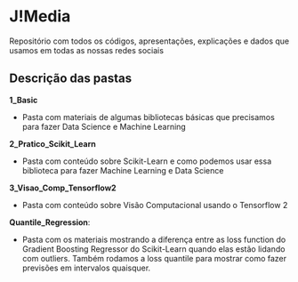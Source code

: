 # J!Media

Repositório com todos os códigos, apresentações, explicações e dados que usamos em todas as nossas redes sociais

## Descrição das pastas

**1_Basic**
- Pasta com materiais de algumas bibliotecas básicas que precisamos para fazer Data Science e Machine Learning<br>

**2_Pratico_Scikit_Learn**
- Pasta com conteúdo sobre Scikit-Learn e como podemos usar essa biblioteca para fazer Machine Learning e Data Science<br>

**3_Visao_Comp_Tensorflow2**
- Pasta com conteúdo sobre Visão Computacional usando o Tensorflow 2<br>

**Quantile_Regression**:
- Pasta com os materiais mostrando a diferença entre as loss function do Gradient Boosting Regressor do Scikit-Learn quando elas estão lidando com outliers. Também rodamos a loss quantile para mostrar como fazer previsões em intervalos quaisquer.<br>